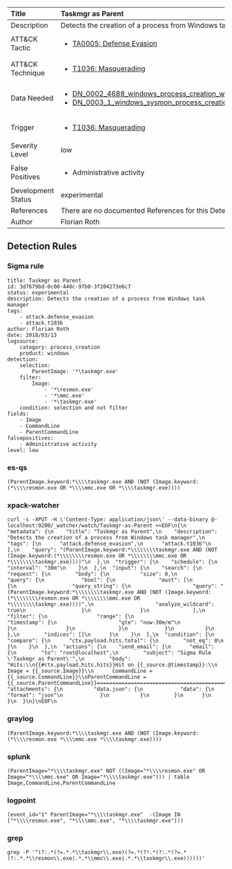 | Title                | Taskmgr as Parent                                                                                                                                                 |
|:---------------------|:------------------------------------------------------------------------------------------------------------------------------------------------------------|
| Description          | Detects the creation of a process from Windows task manager                                                                                                                                           |
| ATT&amp;CK Tactic    |  <ul><li>[TA0005: Defense Evasion](https://attack.mitre.org/tactics/TA0005)</li></ul>  |
| ATT&amp;CK Technique | <ul><li>[T1036: Masquerading](https://attack.mitre.org/techniques/T1036)</li></ul>  |
| Data Needed          | <ul><li>[DN_0002_4688_windows_process_creation_with_commandline](../Data_Needed/DN_0002_4688_windows_process_creation_with_commandline.md)</li><li>[DN_0003_1_windows_sysmon_process_creation](../Data_Needed/DN_0003_1_windows_sysmon_process_creation.md)</li></ul>  |
| Trigger              | <ul><li>[T1036: Masquerading](../Triggers/T1036.md)</li></ul>  |
| Severity Level       | low |
| False Positives      | <ul><li>Administrative activity</li></ul>  |
| Development Status   | experimental |
| References           |  There are no documented References for this Detection Rule yet  |
| Author               | Florian Roth |


## Detection Rules

### Sigma rule

```
title: Taskmgr as Parent
id: 3d7679bd-0c00-440c-97b0-3f204273e6c7
status: experimental
description: Detects the creation of a process from Windows task manager
tags:
    - attack.defense_evasion
    - attack.t1036
author: Florian Roth
date: 2018/03/13
logsource:
    category: process_creation
    product: windows
detection:
    selection:
        ParentImage: '*\taskmgr.exe'
    filter:
        Image:
            - '*\resmon.exe'
            - '*\mmc.exe'
            - '*\taskmgr.exe'
    condition: selection and not filter
fields:
    - Image
    - CommandLine
    - ParentCommandLine
falsepositives:
    - Administrative activity
level: low

```





### es-qs
    
```
(ParentImage.keyword:*\\\\taskmgr.exe AND (NOT (Image.keyword:(*\\\\resmon.exe OR *\\\\mmc.exe OR *\\\\taskmgr.exe))))
```


### xpack-watcher
    
```
curl -s -XPUT -H \'Content-Type: application/json\' --data-binary @- localhost:9200/_watcher/watch/Taskmgr-as-Parent <<EOF\n{\n  "metadata": {\n    "title": "Taskmgr as Parent",\n    "description": "Detects the creation of a process from Windows task manager",\n    "tags": [\n      "attack.defense_evasion",\n      "attack.t1036"\n    ],\n    "query": "(ParentImage.keyword:*\\\\\\\\taskmgr.exe AND (NOT (Image.keyword:(*\\\\\\\\resmon.exe OR *\\\\\\\\mmc.exe OR *\\\\\\\\taskmgr.exe))))"\n  },\n  "trigger": {\n    "schedule": {\n      "interval": "30m"\n    }\n  },\n  "input": {\n    "search": {\n      "request": {\n        "body": {\n          "size": 0,\n          "query": {\n            "bool": {\n              "must": [\n                {\n                  "query_string": {\n                    "query": "(ParentImage.keyword:*\\\\\\\\taskmgr.exe AND (NOT (Image.keyword:(*\\\\\\\\resmon.exe OR *\\\\\\\\mmc.exe OR *\\\\\\\\taskmgr.exe))))",\n                    "analyze_wildcard": true\n                  }\n                }\n              ],\n              "filter": {\n                "range": {\n                  "timestamp": {\n                    "gte": "now-30m/m"\n                  }\n                }\n              }\n            }\n          }\n        },\n        "indices": []\n      }\n    }\n  },\n  "condition": {\n    "compare": {\n      "ctx.payload.hits.total": {\n        "not_eq": 0\n      }\n    }\n  },\n  "actions": {\n    "send_email": {\n      "email": {\n        "to": "root@localhost",\n        "subject": "Sigma Rule \'Taskmgr as Parent\'",\n        "body": "Hits:\\n{{#ctx.payload.hits.hits}}Hit on {{_source.@timestamp}}:\\n            Image = {{_source.Image}}\\n      CommandLine = {{_source.CommandLine}}\\nParentCommandLine = {{_source.ParentCommandLine}}================================================================================\\n{{/ctx.payload.hits.hits}}",\n        "attachments": {\n          "data.json": {\n            "data": {\n              "format": "json"\n            }\n          }\n        }\n      }\n    }\n  }\n}\nEOF\n
```


### graylog
    
```
(ParentImage.keyword:*\\\\taskmgr.exe AND (NOT (Image.keyword:(*\\\\resmon.exe *\\\\mmc.exe *\\\\taskmgr.exe))))
```


### splunk
    
```
(ParentImage="*\\\\taskmgr.exe" NOT ((Image="*\\\\resmon.exe" OR Image="*\\\\mmc.exe" OR Image="*\\\\taskmgr.exe"))) | table Image,CommandLine,ParentCommandLine
```


### logpoint
    
```
(event_id="1" ParentImage="*\\\\taskmgr.exe"  -(Image IN ["*\\\\resmon.exe", "*\\\\mmc.exe", "*\\\\taskmgr.exe"]))
```


### grep
    
```
grep -P '^(?:.*(?=.*.*\\taskmgr\\.exe)(?=.*(?!.*(?:.*(?=.*(?:.*.*\\resmon\\.exe|.*.*\\mmc\\.exe|.*.*\\taskmgr\\.exe))))))'
```



